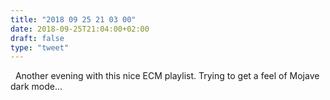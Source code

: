 ```yaml
---
title: "2018 09 25 21 03 00"
date: 2018-09-25T21:04:00+02:00
draft: false
type: "tweet"
---
```

<a href="https://itunes.apple.com/fr/playlist/ecm/pl.5a9326f0f5da47059b21850add4d145b" type="application/rss+xml" class="iconfont icon-music" title="rss"></a> &nbsp; Another evening with this nice ECM playlist. Trying to get a feel of Mojave dark mode...
